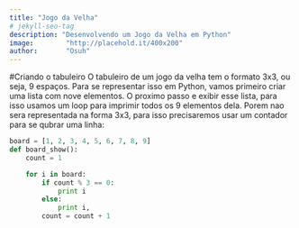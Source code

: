 ```yaml
---
title: "Jogo da Velha"
# jekyll-seo-tag
description: "Desenvolvendo um Jogo da Velha em Python"
image:        "http://placehold.it/400x200"
author:       "Osuh"
---
```


#Criando o tabuleiro
O tabuleiro de um jogo da velha tem o formato 3x3, ou seja, 9 espaços. Para se representar isso
em Python, vamos primeiro criar uma lista com nove elementos. O proximo passo e exibir esse lista,
para isso usamos um loop para imprimir todos os 9 elementos dela. Porem nao sera representada na
forma 3x3, para isso precisaremos usar um contador para se qubrar uma linha: 

```python
board = [1, 2, 3, 4, 5, 6, 7, 8, 9]
def board_show():
	count = 1

	for i in board:
		if count % 3 == 0:
			print i
		else:
			print i,
		count = count + 1